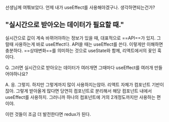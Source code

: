 선생님께 여쭤보았다. 언제 내가 useEffect를 사용해야겠구나. 생각하면되는건가?

## "실시간으로 받아오는 데이터가 필요할 때."

실시간으로 값이 계속 바뀌어야하는 정보가 있을 때, 대표적으로 ==API==가 있지. 
그럴때 사용하는게 바로 useEffect다. 
API쓸 때는 useEffect를 쓴다. 이렇게만 이해하면 충분하다.
==상태변화==를 의미하는 것으로 useState와 함께, 리액트에서의 꽃인 훅이다.


Q. 그러면 실시간으로 받아오는 데이터가 여러개면 그때마다 useEffect를 여러개 만들어야하나요?

A. 응. 그렇지. 하지만 그렇게까지 많이 사용하지는않아. 리액트 자체가 컴포넌트 기반이잖아. 그렇게 받아올게 많다면 당연히 컴포넌트로 분리해서 해당 컴포넌트 내에서 useEffect를 사용하지. 그러니까 하나의 컴포넌트에 거의 2개정도까지만 사용하는 편이야. 




이런 것들이 조금 더 발전한다면 redux가 된다.
